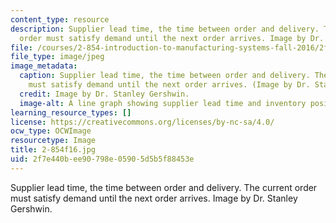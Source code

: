 ```yaml
---
content_type: resource
description: Supplier lead time, the time between order and delivery. The current
  order must satisfy demand until the next order arrives. Image by Dr. Stanley Gershwin.
file: /courses/2-854-introduction-to-manufacturing-systems-fall-2016/2f7e440bee90798e05905d5b5f88453e_2-854f16.jpg
file_type: image/jpeg
image_metadata:
  caption: Supplier lead time, the time between order and delivery. The current order
    must satisfy demand until the next order arrives. (Image by Dr. Stanley Gershwin.)
  credit: Image by Dr. Stanley Gershwin.
  image-alt: A line graph showing supplier lead time and inventory position.
learning_resource_types: []
license: https://creativecommons.org/licenses/by-nc-sa/4.0/
ocw_type: OCWImage
resourcetype: Image
title: 2-854f16.jpg
uid: 2f7e440b-ee90-798e-0590-5d5b5f88453e
---
```

Supplier lead time, the time between order and delivery. The current order must satisfy demand until the next order arrives. Image by Dr. Stanley Gershwin.